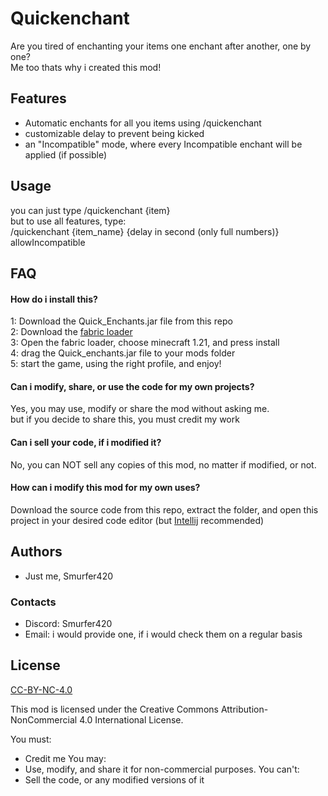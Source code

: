 # Quickenchant
Are you tired of enchanting your items one enchant after another, one by one?  
Me too thats why i created this mod!

## Features

- Automatic enchants for all you items using /quickenchant
- customizable delay to prevent being kicked
- an "Incompatible" mode, where every Incompatible enchant will be applied (if possible)

## Usage
you can just type /quickenchant {item}  
but to use all features, type:  
/quickenchant {item_name} {delay in second (only full numbers)} allowIncompatible

## FAQ

#### How do i install this?

1: Download the Quick_Enchants.jar file from this repo  
2: Download the [fabric loader](https://fabricmc.net/use/installer/)  
3: Open the fabric loader, choose minecraft 1.21, and press install  
4: drag the Quick_enchants.jar file to your mods folder  
5: start the game, using the right profile, and enjoy!

#### Can i modify, share, or use the code for my own projects?

Yes, you may use, modify or share the mod without asking me.  
but if you decide to share this, you must credit my work

#### Can i sell your code, if i modified it?

No, you can NOT sell any copies of this mod, no matter if modified, or not.

#### How can i modify this mod for my own uses?

Download the source code from this repo, extract the folder, and open this project in your desired code editor (but [Intellij](jetbrains.com/idea/download) recommended)
## Authors

- Just me, Smurfer420

### Contacts

- Discord: Smurfer420
- Email: i would provide one, if i would check them on a regular basis
## License

[CC-BY-NC-4.0](https://creativecommons.org/licenses/by-nc/4.0/)

This mod is licensed under the Creative Commons Attribution-NonCommercial 4.0 International License.

You must:
- Credit me
  You may:
- Use, modify, and share it for non-commercial purposes.
  You can't:
- Sell the code, or any modified versions of it

